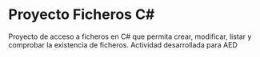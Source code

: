 # Proyecto Ficheros C#
Proyecto de acceso a ficheros en C# que permita crear, modificar, listar y comprobar la existencia de ficheros. Actividad desarrollada para AED
